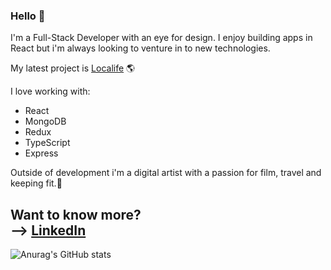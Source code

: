 ### Hello 👋

I'm a Full-Stack Developer with an eye for design. I enjoy building apps in React but i'm always looking to venture in to new technologies.

My latest project is [Localife](https://github.com/geuxor/localife-frontend) 🌎

I love working with:
* React
* MongoDB
* Redux
* TypeScript
* Express

Outside of development i'm a digital artist with a passion for film, travel and keeping fit.🎨

Want to know more?
<br>
--> [LinkedIn](https://www.linkedin.com/in/sebastiangreen13/)
<br>
--
![Anurag's GitHub stats](https://github-readme-stats.vercel.app/api?username=greenseb&show_icons=true&theme=prussian)
